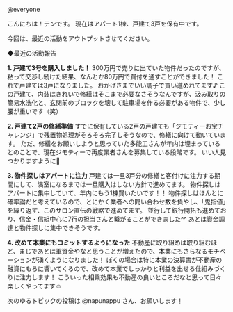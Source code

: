 @everyone

こんにちは！テンです。
現在はアパート1棟、戸建て3戸を保有中です。

今回は、最近の活動をアウトプットさせてください。

 ◆最近の活動報告

**1.  戸建て3号を購入しました！**
    300万円で売りに出ていた物件だったのですが、粘って交渉し続けた結果、なんとか80万円で買付を通すことができました！
    これで戸建ては3戸になりました。
    おかげさまでいい調子で買い進めれてます♪
    この戸建て、内装はきれいで修繕はそこまで必要なさそうなんですが、汲み取りの簡易水洗化と、玄関前のブロックを壊して駐車場を作る必要がある物件で、少し腰が重いです（笑）

**2.  戸建て2戸の修繕準備**
    すでに保有している2戸の戸建ても「ジモティーお宝チャレンジ」で残置物処理がそろそろ完了しそうなので、修繕に向けて動いています。
    ただ、修繕をお願いしようと思っていた多能工さんが年内は埋まっているとのことで、現在ジモティーで再度業者さんを募集している段階です。
    いい人見つかりますように:pray:

**3.  物件探しはアパートに注力**
    戸建ては一旦3戸分の修繕と客付けに注力する期間にして、満室になるまでは一旦購入はしない方針で進めてます。
    物件探しはアパートに集中していて、年内にもう1棟買いたいです！！
    物件探しはほんとに確率論だと考えているので、とにかく業者への問い合わせ数を負やし、「鬼指値」を繰り返す、このサロン直伝の戦略で進めてます。
    並行して銀行開拓も進めており、信金・信組中心に7行の担当さんと繋がることができました^^
    あとは資金調達と物件探しに集中できそうです。

**4.  改めて本業にもコミットするようになった**
    不動産に取り組めば取り組むほど、まじであとは軍資金やなと思うことが増えたので、本業にもさらなるモチベーションが湧くようになりました！
    ぼくの場合は特に本業の決算書が不動産の融資にもろに響いてくるので、改めて本業でしっかりと利益を出せる仕組みづくりに注力します！
    こういった相乗効果も不動産の良いところだなと思って日々楽しくやってます:relaxed:

次のゆるトピックの投稿は @napunappu さん、お願いします！